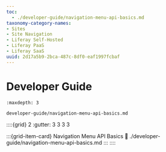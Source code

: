 ```yaml
---
toc:
  - ./developer-guide/navigation-menu-api-basics.md
taxonomy-category-names:
- Sites
- Site Navigation
- Liferay Self-Hosted
- Liferay PaaS
- Liferay SaaS
uuid: 2d17a5b9-2bca-487c-8df0-eaf1997fcbaf
---
```

# Developer Guide

```{toctree}
:maxdepth: 3

developer-guide/navigation-menu-api-basics.md
```

::::{grid} 2
:gutter: 3 3 3 3

:::{grid-item-card} Navigation Menu API Basics
:link: ./developer-guide/navigation-menu-api-basics.md
:::
::::
